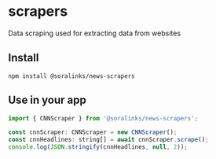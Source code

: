 # scrapers
Data scraping used for extracting data from websites

## Install

`npm install @soralinks/news-scrapers`

## Use in your app

```javascript
import { CNNScraper } from '@soralinks/news-scrapers';

const cnnScraper: CNNScraper = new CNNScraper();
const cnnHeadlines: string[] = await cnnScraper.scrape();
console.log(JSON.stringify(cnnHeadlines, null, 2));

```